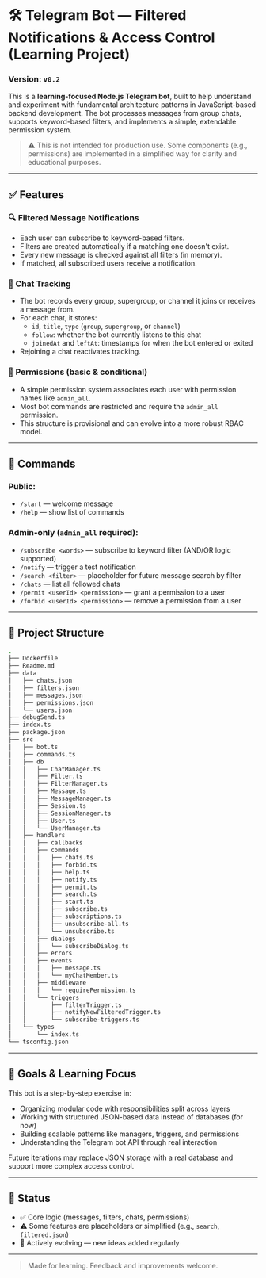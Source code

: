# 🛠 Telegram Bot — Filtered Notifications & Access Control (Learning Project)

### Version: `v0.2`

This is a **learning-focused Node.js Telegram bot**, built to help understand and experiment with fundamental architecture patterns in JavaScript-based backend development. The bot processes messages from group chats, supports keyword-based filters, and implements a simple, extendable permission system.

> ⚠️ This is not intended for production use. Some components (e.g., permissions) are implemented in a simplified way for clarity and educational purposes.

---

## ✅ Features

### 🔍 Filtered Message Notifications
- Each user can subscribe to keyword-based filters.
- Filters are created automatically if a matching one doesn't exist.
- Every new message is checked against all filters (in memory).
- If matched, all subscribed users receive a notification.

### 💬 Chat Tracking
- The bot records every group, supergroup, or channel it joins or receives a message from.
- For each chat, it stores:
  - `id`, `title`, `type` (`group`, `supergroup`, or `channel`)
  - `follow`: whether the bot currently listens to this chat
  - `joinedAt` and `leftAt`: timestamps for when the bot entered or exited
- Rejoining a chat reactivates tracking.

### 🔐 Permissions (basic & conditional)
- A simple permission system associates each user with permission names like `admin_all`.
- Most bot commands are restricted and require the `admin_all` permission.
- This structure is provisional and can evolve into a more robust RBAC model.

---

## 💬 Commands

### Public:
- `/start` — welcome message
- `/help` — show list of commands

### Admin-only (`admin_all` required):
- `/subscribe <words>` — subscribe to keyword filter (AND/OR logic supported)
- `/notify` — trigger a test notification
- `/search <filter>` — placeholder for future message search by filter
- `/chats` — list all followed chats
- `/permit <userId> <permission>` — grant a permission to a user
- `/forbid <userId> <permission>` — remove a permission from a user

---

## 🧱 Project Structure

```bash
.
├── Dockerfile
├── Readme.md
├── data
│   ├── chats.json
│   ├── filters.json
│   ├── messages.json
│   ├── permissions.json
│   └── users.json
├── debugSend.ts
├── index.ts
├── package.json
├── src
│   ├── bot.ts
│   ├── commands.ts
│   ├── db
│   │   ├── ChatManager.ts
│   │   ├── Filter.ts
│   │   ├── FilterManager.ts
│   │   ├── Message.ts
│   │   ├── MessageManager.ts
│   │   ├── Session.ts
│   │   ├── SessionManager.ts
│   │   ├── User.ts
│   │   └── UserManager.ts
│   ├── handlers
│   │   ├── callbacks
│   │   ├── commands
│   │   │   ├── chats.ts
│   │   │   ├── forbid.ts
│   │   │   ├── help.ts
│   │   │   ├── notify.ts
│   │   │   ├── permit.ts
│   │   │   ├── search.ts
│   │   │   ├── start.ts
│   │   │   ├── subscribe.ts
│   │   │   ├── subscriptions.ts
│   │   │   ├── unsubscribe-all.ts
│   │   │   └── unsubscribe.ts
│   │   ├── dialogs
│   │   │   └── subscribeDialog.ts
│   │   ├── errors
│   │   ├── events
│   │   │   ├── message.ts
│   │   │   └── myChatMember.ts
│   │   ├── middleware
│   │   │   └── requirePermission.ts
│   │   └── triggers
│   │       ├── filterTrigger.ts
│   │       ├── notifyNewFilteredTrigger.ts
│   │       └── subscribe-triggers.ts
│   └── types
│       └── index.ts
└── tsconfig.json

```

---

## 🚀 Goals & Learning Focus

This bot is a step-by-step exercise in:
- Organizing modular code with responsibilities split across layers
- Working with structured JSON-based data instead of databases (for now)
- Building scalable patterns like managers, triggers, and permissions
- Understanding the Telegram bot API through real interaction

Future iterations may replace JSON storage with a real database and support more complex access control.

---

## 🧪 Status

- ✅ Core logic (messages, filters, chats, permissions)
- ⚠️ Some features are placeholders or simplified (e.g., `search`, `filtered.json`)
- 🧩 Actively evolving — new ideas added regularly

---

> Made for learning. Feedback and improvements welcome.